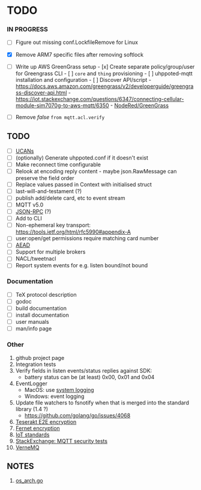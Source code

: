 # TODO

### IN PROGRESS

- [ ] Figure out missing conf.LockfileRemove for Linux
- [x] Remove ARM7 specific files after removing softlock

- [ ] Write up AWS GreenGrass setup
      - [x] Create separate policy/group/user for Greengrass CLI
      - [ ] `core` and `thing` provisioning
      - [ ] uhppoted-mqtt installation and configuration
      - [ ] Discover API/script
      - https://docs.aws.amazon.com/greengrass/v2/developerguide/greengrass-discover-api.html
      - https://iot.stackexchange.com/questions/6347/connecting-cellular-module-sim7070g-to-aws-mqtt/6350
      - [NodeRed/GreenGrass](https://iot.stackexchange.com/questions/2646/deploy-scripts-to-aws-greengrass-without-aws-lambda)


- [ ] Remove _false_ `from mqtt.acl.verify`

## TODO

- [ ] [UCANs](https://ucan.xyz/)
- [ ] (optionally) Generate uhppoted.conf if it doesn't exist
- [ ] Make reconnect time configurable
- [ ] Relook at encoding reply content - maybe json.RawMessage can preserve the field order
- [ ] Replace values passed in Context with initialised struct
- [ ] last-will-and-testament (?)
- [ ] publish add/delete card, etc to event stream
- [ ] MQTT v5.0
- [ ] [JSON-RPC](https://en.wikipedia.org/wiki/JSON-RPC) (?)
- [ ] Add to CLI
- [ ] Non-ephemeral key transport:  https://tools.ietf.org/html/rfc5990#appendix-A
- [ ] user:open/get permissions require matching card number 
- [ ] [AEAD](http://alexander.holbreich.org/message-authentication)
- [ ] Support for multiple brokers
- [ ] NACL/tweetnacl
- [ ] Report system events for e.g. listen bound/not bound

### Documentation

- [ ] TeX protocol description
- [ ] godoc
- [ ] build documentation
- [ ] install documentation
- [ ] user manuals
- [ ] man/info page

### Other

1.  github project page
2.  Integration tests
3.  Verify fields in listen events/status replies against SDK:
    - battery status can be (at least) 0x00, 0x01 and 0x04
4.  EventLogger 
    - MacOS: use [system logging](https://developer.apple.com/documentation/os/logging)
    - Windows: event logging
5.  Update file watchers to fsnotify when that is merged into the standard library (1.4 ?)
    - https://github.com/golang/go/issues/4068
6. [Teserakt E2E encryption](https://teserakt.io)
7. [Fernet encryption](https://asecuritysite.com/encryption/fernet)
8. [IoT standards](https://iot.stackexchange.com/questions/5363/mqtt-json-format-for-process-automation-industry)
9. [StackExchange: MQTT security tests](https://iot.stackexchange.com/questions/452/what-simple-security-tests-can-i-perform-on-my-mqtt-network)
10. [VerneMQ](https://vernemq.com)

## NOTES

1. [os_arch.go](https://gist.github.com/camabeh/a02e6846e00251e1820c784516c0318f)
